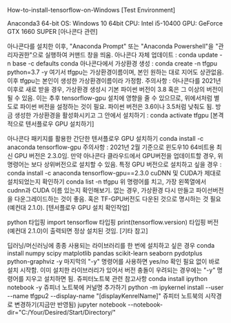 How-to-install-tensorflow-on-Windows
[Test Environment]

Anaconda3 64-bit
OS: Windows 10 64bit
CPU: Intel i5-10400
GPU: GeForce GTX 1660 SUPER
[아나콘다 관련]

아나콘다를 설치한 이후, "Anaconda Prompt" 또는 "Anaconda Powershell"을 "관리자권한"으로 실행하여 커맨드 창을 띄움.
아나콘다 자체 업데이트 :
conda update -n base -c defaults conda
아나콘다에서 가상환경 생성 :
conda create -n tfgpu python=3.7 -y
여기서 tfgpu는 가상환경이름이며, 본인 원하는 대로 지어도 상관없음. 이후 tfgpu는 본인이 생성한 가상환경이름이라 가정함.
주의사항 : 아나콘다를 2021년 이후로 새로 받을 경우, 가상환경 생성시 기본 파이썬 버전이 3.8 혹은 그 이상의 버전이 될 수 있음. 이는 추후 tensorflow-gpu 설치에 영향을 줄 수 있으므로, 위에서처럼 별도로 파이썬 버전을 설정하는 것이 필요.
파이썬 버전은 3.6이나 3.5처럼 낮춰도 됨.
방금 생성한 가상환경을 활성화시키고 그 안에서 설치하기 :
conda activate tfgpu
[본격적으로 텐서플로우 GPU 설치하기]

아나콘다 패키지를 활용한 간단한 텐서플로우 GPU 설치하기
conda install -c anaconda tensorflow-gpu
주의사항 : 2021년 2월 기준으로 윈도우10 64비트용 최신 GPU 버전은 2.3.0임.
만약 아나콘다 클라우드에서 GPU버전을 업데이트할 경우, 위 명령어는 보다 상위버전으로 설치할 수 있음.
특정 GPU 버전으로 설치하고 싶을 경우 : conda install -c anaconda tensorflow-gpu==2.3.0
cuDNN 및 CUDA가 제대로 설치되었는지 확인하기
conda list -n tfgpu
위 명령어를 치고, 가장 왼쪽열에서 cudnn과 CUDA 이름 있는지 확인해보기.
없는 경우, 가상환경 다시 만들고 파이선버전을 다운그레이드하는 것이 좋음. 혹은 TF-GPU버전도 다운된 것으로 명시하는 것 필요(예컨대 2.1.0).
[텐서플로우 GPU 설치 확인작업]

python 타입핑
import tensorflow 타입핑
print(tensorflow.version) 타입핑
버전(예컨대 2.1.0)이 출력되면 정상 설치된 것임.
[기타 참고]

딥러닝/머신러닝에 종종 사용되는 라이브러리를 한 번에 설치하고 싶은 경우
conda install numpy scipy matplotlib pandas scikit-learn seaborn pydotplus python-graphviz -y
마지막의 "-y" 명령어를 사용하면 yes/no 확인 필요 없이 바로 설치 시작함. 이미 설치한 라이브러리가 있어서 버전 충돌이 우려되는 경우에는 "-y" 명령어를 지우고 설치하면 됨.
쥬피터노트북 관련 참고사항
conda install ipython notebook -y
쥬피너 노트북에 커널명 추가하기
python -m ipykernel install --user --name tfgpu2 --display-name "[displayKenrelName]"
쥬피터 노트북의 시작경로 변경하기(지금만 반영됨)
jupyter notebook --notebook-dir="C:/Your/Desired/Start/Directory/"
